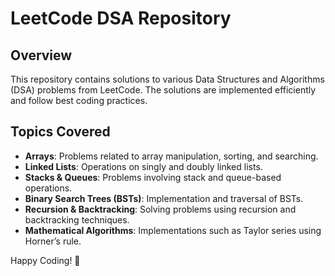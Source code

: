 # LeetCode DSA Repository

## Overview
This repository contains solutions to various Data Structures and Algorithms (DSA) problems from LeetCode. The solutions are implemented efficiently and follow best coding practices.

## Topics Covered
- **Arrays**: Problems related to array manipulation, sorting, and searching.
- **Linked Lists**: Operations on singly and doubly linked lists.
- **Stacks & Queues**: Problems involving stack and queue-based operations.
- **Binary Search Trees (BSTs)**: Implementation and traversal of BSTs.
- **Recursion & Backtracking**: Solving problems using recursion and backtracking techniques.
- **Mathematical Algorithms**: Implementations such as Taylor series using Horner’s rule.

Happy Coding! 🚀

